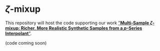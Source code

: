 # _ζ_-mixup

This repository will host the code supporting our work ["**Multi-Sample _ζ_-mixup: Richer, More Realistic Synthetic Samples from a _p_-Series Interpolant**"](https://arxiv.org/abs/2204.03323).

(code coming soon)
